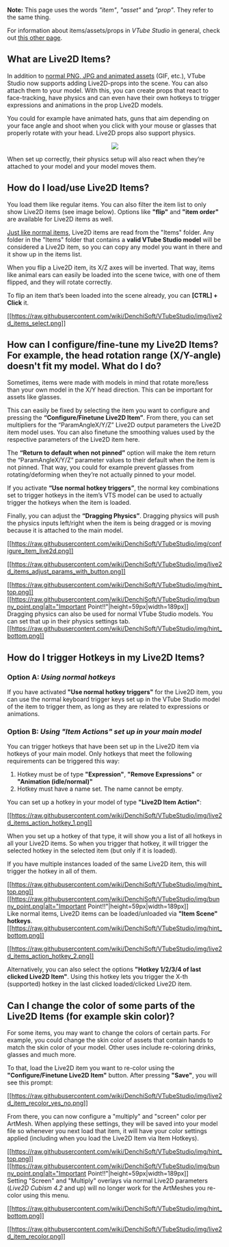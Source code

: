 **Note:** This page uses the words _"item"_, _"asset"_ and _"prop"_. They refer to the same thing. 

For information about items/assets/props in _VTube Studio_ in general, check out [this other page](https://github.com/DenchiSoft/VTubeStudio/wiki/Item-System).

## What are Live2D Items?

In addition to [normal PNG, JPG and animated assets](https://github.com/DenchiSoft/VTubeStudio/wiki/Item-System) (GIF, etc.), VTube Studio now supports adding Live2D-props into the scene. You can also attach them to your model. With this, you can create props that react to face-tracking, have physics and can even have their own hotkeys to trigger expressions and animations in the prop Live2D models.

You could for example have animated hats, guns that aim depending on your face angle and shoot when you click with your mouse or glasses that properly rotate with your head. Live2D props also support physics.

<p align="center">
  <img src="https://raw.githubusercontent.com/wiki/DenchiSoft/VTubeStudio/img/pudding_head_gif.gif" />
</p>

When set up correctly, their physics setup will also react when they’re attached to your model and your model moves them.

## How do I load/use Live2D Items?

You load them like regular items. You can also filter the item list to only show Live2D items (see image below). Options like **"flip"** and **"item order"** are available for Live2D items as well.

[Just like normal items](https://github.com/DenchiSoft/VTubeStudio/wiki/Item-System), Live2D items are read from the "Items" folder. Any folder in the "Items" folder that contains a **valid VTube Studio model** will be considered a Live2D item, so you can copy any model you want in there and it show up in the items list.

When you flip a Live2D item, its X/Z axes will be inverted. That way, items like animal ears can easily be loaded into the scene twice, with one of them flipped, and they will rotate correctly.

To flip an item that’s been loaded into the scene already, you can **[CTRL] + Click** it. 

[[https://raw.githubusercontent.com/wiki/DenchiSoft/VTubeStudio/img/live2d_items_select.png]]

## How can I configure/fine-tune my Live2D Items? For example, the head rotation range (X/Y-angle) doesn't fit my model. What do I do?

Sometimes, items were made with models in mind that rotate more/less than your own model in the X/Y head direction. This can be important for assets like glasses.

This can easily be fixed by selecting the item you want to configure and pressing the **“Configure/Finetune Live2D Item”**. From there, you can set multipliers for the “ParamAngleX/Y/Z” Live2D output parameters the Live2D item model uses. You can also finetune the smoothing values used by the respective parameters of the Live2D item here.

The **“Return to default when not pinned”** option will make the item return the “ParamAngleX/Y/Z”  parameter values to their default when the item is not pinned. That way, you could for example prevent glasses from rotating/deforming when they’re not actually pinned to your model. 

If you activate **“Use normal hotkey triggers”**, the normal key combinations set to trigger hotkeys in the item’s VTS model can be used to actually trigger the hotkeys when the item is loaded.

Finally, you can adjust the **“Dragging Physics”**. Dragging physics will push the physics inputs left/right when the item is being dragged or is moving because it is attached to the main model. 

[[https://raw.githubusercontent.com/wiki/DenchiSoft/VTubeStudio/img/configure_item_live2d.png]]

[[https://raw.githubusercontent.com/wiki/DenchiSoft/VTubeStudio/img/live2d_items_adjust_params_with_button.png]]

[[https://raw.githubusercontent.com/wiki/DenchiSoft/VTubeStudio/img/hint_top.png]]
[[https://raw.githubusercontent.com/wiki/DenchiSoft/VTubeStudio/img/bunny_point.png|alt="Important Point!!"|height=59px|width=189px]]<br/>
Dragging physics can also be used for normal VTube Studio models. You can set that up in their physics settings tab.
[[https://raw.githubusercontent.com/wiki/DenchiSoft/VTubeStudio/img/hint_bottom.png]]

## How do I trigger Hotkeys in my Live2D Items?

### Option A: _Using normal hotkeys_

If you have activated **"Use normal hotkey triggers"** for the Live2D item, you can use the normal keyboard trigger keys set up in the VTube Studio model of the item to trigger them, as long as they are related to expressions or animations.

### Option B: _Using "Item Actions" set up in your main model_

You can trigger hotkeys that have been set up in the Live2D item via hotkeys of your main model. Only hotkeys that meet the following requirements can be triggered this way:

1. Hotkey must be of type **"Expression"**, **"Remove Expressions"** or **"Animation (idle/normal)"**
2. Hotkey must have a name set. The name cannot be empty.

You can set up a hotkey in your model of type **"Live2D Item Action"**:

[[https://raw.githubusercontent.com/wiki/DenchiSoft/VTubeStudio/img/live2d_items_action_hotkey_1.png]]

When you set up a hotkey of that type, it will show you a list of all hotkeys in all your Live2D items. So when you trigger that hotkey, it will trigger the selected hotkey in the selected item (but only if it is loaded).

If you have multiple instances loaded of the same Live2D item, this will trigger the hotkey in all of them.

[[https://raw.githubusercontent.com/wiki/DenchiSoft/VTubeStudio/img/hint_top.png]]
[[https://raw.githubusercontent.com/wiki/DenchiSoft/VTubeStudio/img/bunny_point.png|alt="Important Point!!"|height=59px|width=189px]]<br/>
Like normal items, Live2D items can be loaded/unloaded via **"Item Scene" hotkeys**.
[[https://raw.githubusercontent.com/wiki/DenchiSoft/VTubeStudio/img/hint_bottom.png]]

[[https://raw.githubusercontent.com/wiki/DenchiSoft/VTubeStudio/img/live2d_items_action_hotkey_2.png]]

Alternatively, you can also select the options **"Hotkey 1/2/3/4 of last clicked Live2D Item"**. Using this hotkey lets you trigger the X-th (supported) hotkey in the last clicked loaded/clicked Live2D item.

## Can I change the color of some parts of the Live2D Items (for example skin color)?

For some items, you may want to change the colors of certain parts. For example, you could change the skin color of assets that contain hands to match the skin color of your model. Other uses include re-coloring drinks, glasses and much more.

To that, load the Live2D item you want to re-color using the **"Configure/Finetune Live2D Item"** button. After pressing **"Save"**, you will see this prompt:

[[https://raw.githubusercontent.com/wiki/DenchiSoft/VTubeStudio/img/live2d_item_recolor_yes_no.png]]

From there, you can now configure a "multiply" and "screen" color per ArtMesh. When applying these settings, they will be saved into your model file so whenever you next load that item, it will have your color settings applied (including when you load the Live2D Item via Item Hotkeys).

[[https://raw.githubusercontent.com/wiki/DenchiSoft/VTubeStudio/img/hint_top.png]]
[[https://raw.githubusercontent.com/wiki/DenchiSoft/VTubeStudio/img/bunny_point.png|alt="Important Point!!"|height=59px|width=189px]]<br/>
Setting "Screen" and "Multiply" overlays via normal Live2D parameters (_Live2D Cubism 4.2_ and up) will no longer work for the ArtMeshes you re-color using this menu.

[[https://raw.githubusercontent.com/wiki/DenchiSoft/VTubeStudio/img/hint_bottom.png]]

[[https://raw.githubusercontent.com/wiki/DenchiSoft/VTubeStudio/img/live2d_item_recolor.png]]

